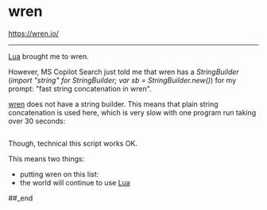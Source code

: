 # wren

https://wren.io/

---

[Lua](https://github.com/practicalcomputerscience/MicrobenchmarkGPHLlanguages/tree/main/03%20-%20source%20code/01%20-%20imperative%20languages/Lua#lua) brought me to wren.

However, MS Copilot Search just told me that wren has a _StringBuilder_ (_import "string" for StringBuilder; var sb = StringBuilder.new()_) for my prompt: "fast string concatenation in wren".

[wren](https://github.com/wren-lang/wren) does not have a string builder. This means that plain string concatenation is used here, which is very slow with one program run taking over 30 seconds:

```

```

Though, technical this script works OK.

This means two things:

- putting wren on this list:
- the world will continue to use [Lua](https://github.com/practicalcomputerscience/MicrobenchmarkGPHLlanguages/tree/main/03%20-%20source%20code/01%20-%20imperative%20languages/Lua#lua)

##_end

